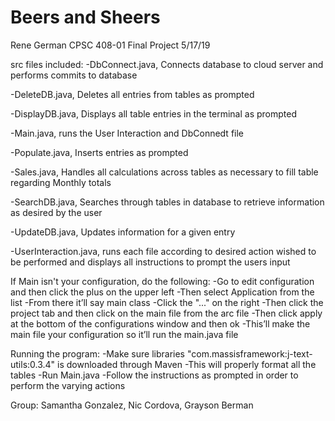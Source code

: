 # Beers and Sheers

Rene German CPSC 408-01 Final Project 5/17/19

src files included: 
-DbConnect.java, Connects database to cloud server and performs commits to database

-DeleteDB.java, Deletes all entries from tables as prompted

-DisplayDB.java, Displays all table entries in the terminal as prompted

-Main.java, runs the User Interaction and DbConnedt file

-Populate.java, Inserts entries as prompted

-Sales.java, Handles all calculations across tables as necessary to fill table regarding Monthly totals

-SearchDB.java, Searches through tables in database to retrieve information as desired by the user

-UpdateDB.java, Updates information for a given entry

-UserInteraction.java, runs each file according to desired action wished to be performed and displays all instructions to prompt the users input

If Main isn't your configuration, do the following:
-Go to edit configuration and then click the plus on the upper left
-Then select Application from the list
-From there it’ll say main class 
-Click the "..." on the right 
-Then click the project tab and then click on the main file from the arc file 
-Then click apply at the bottom of the configurations window and then ok
-This’ll make the main file your configuration so it’ll run the main.java file

Running the program: 
-Make sure libraries "com.massisframework:j-text-utils:0.3.4" is downloaded through Maven
    -This will properly format all the tables
-Run Main.java
-Follow the instructions as prompted in order to perform the varying actions

Group: Samantha Gonzalez, Nic Cordova, Grayson Berman
